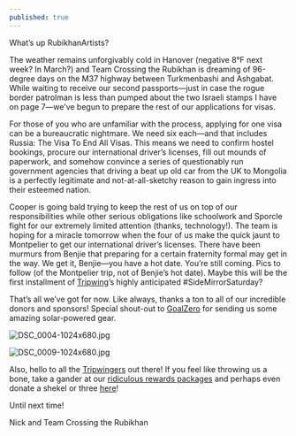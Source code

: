 ```yaml
---
published: true
---
```



What’s up RubikhanArtists?

The weather remains unforgivably cold in Hanover (negative 8°F next week? In March?) and Team Crossing the Rubikhan is dreaming of 96-degree days on the M37 highway between Turkmenbashi and Ashgabat. While waiting to receive our second passports—just in case the rogue border patrolman is less than pumped about the two Israeli stamps I have on page 7—we’ve begun to prepare the rest of our applications for visas.

For those of you who are unfamiliar with the process, applying for one visa can be a bureaucratic nightmare. We need six each—and that includes Russia: The Visa To End All Visas. This means we need to confirm hostel bookings, procure our international driver’s licenses, fill out mounds of paperwork, and somehow convince a series of questionably run government agencies that driving a beat up old car from the UK to Mongolia is a perfectly legitimate and not-at-all-sketchy reason to gain ingress into their esteemed nation.

Cooper is going bald trying to keep the rest of us on top of our responsibilities while other serious obligations like schoolwork and Sporcle fight for our extremely limited attention (thanks, technology!). The team is hoping for a miracle tomorrow when the four of us make the quick jaunt to Montpelier to get our international driver’s licenses. There have been murmurs from Benjie that preparing for a certain fraternity formal may get in the way. We get it, Benjie—you have a hot date. You’re still coming. Pics to follow (of the Montpelier trip, not of Benjie’s hot date). Maybe this will be the first installment of [Tripwing](http://tripwing.com/)’s highly anticipated #SideMirrorSaturday?

That’s all we’ve got for now. Like always, thanks a ton to all of our incredible donors and sponsors! Special shout-out to [GoalZero](http://www.goalzero.com/) for sending us some amazing solar-powered gear.

![DSC_0004-1024x680.jpg]({{site.baseurl}}/_images/DSC_0004-1024x680.jpg)

![DSC_0009-1024x680.jpg]({{site.baseurl}}/_images/DSC_0009-1024x680.jpg)

Also, hello to all the [Tripwingers](http://tripwing.com/) out there! If you feel like throwing us a bone, take a gander at our [ridiculous rewards packages](http://crossingtherubikhan.com/donate/) and perhaps even donate a shekel or three [here](http://crossingtherubikhan.com/donate/)!

Until next time!

Nick and Team Crossing the Rubikhan
